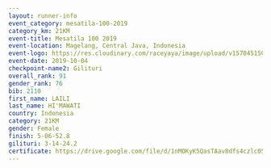 ```yaml
---
layout: runner-info 
event_category: mesatila-100-2019 
category_km: 21KM 
event-title: Mesatila 100 2019 
event-location: Magelang, Central Java, Indonesia 
event-logo: https://res.cloudinary.com/raceyaya/image/upload/v1570451507/logo/mesastila100_jin7bl.jpg 
event-date: 2019-10-04 
checkpoint-name2: Gilituri 
overall_rank: 91
gender_rank: 76
bib: 2110
first_name: LAILI
last_name: HI'MAWATI
country: Indonesia
category: 21KM
gender: Female
finish: 5-06-52.8
gilituri: 3-14-24.2
certificate: https://drive.google.com/file/d/1nMOKyK5QasTAav8dfs4czlc05InwElad/view?usp=sharing
---
```

